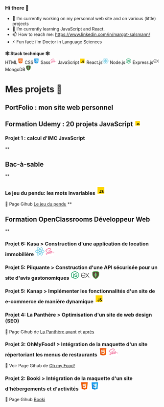### Hi there 👋 

- 🔭 I’m currently working on my personnal web site and on various (little) projects
- 🌱 I’m currently learning JavaScript and React.
- 📫 How to reach me: https://www.linkedin.com/in/margot-salsmann/ 
- ⚡ Fun fact: i'm Doctor in Language Sciences

**🕸 Stack technique 🕸** <br>
HTML<img src="./icons8-html-48.png" width="20px"> CSS<img src="./icons8-css-48.png" width="20px"/> Sass<img src="./icons8-sass-48.png" width="20px"/> JavaScript<img src="./icons8-javascript-48.png" width="20px"/> React.js<img src="./icons8-react-js-48.png" width="20px"/> Node.js<img src="./icons8-node-js-48.png" width="20px"/> Express.js<img src="./icons8-express-js-48.png" width="20px"/> MongoDB<img src="./icons8-mongodb-48.png" width="20px"/>


### <h1 font-size="18px">Mes projets 🤖 </h1>

**<h2>PortFolio : mon site web personnel</h2>**
**<h2>Formation Udemy : 20 projets JavaScript <img src="./icons8-javascript-48.png" width="20px"/></h2>**
  <h3>Projet 1 : calcul d'IMC JavaScript</h3>
**<h2>Bac-à-sable</h2>**
  <h3>Le jeu du pendu: les mots invariables <img src="./icons8-javascript-48.png" width="30px"/></h3>
     📍 <span> Page Gihub <a href="https://zeiah.github.io/Zeiah_Bac-a-sable_Jeu_LePendu_github.io/"> Le jeu du pendu</a>
**<h2>Formation OpenClassrooms Développeur Web</h2>**
  <h3>Projet 6: Kasa > Construction d'une application de location immobilière <img src="./icons8-react-js-48.png" width="30px"/> <img src="./icons8-sass-48.png" width="30px"/></h3>
  <h3>Projet 5: Piiquante > Construction d'une API sécurisée pour un site d'avis gastonomiques <img src="./icons8-node-js-48.png" width=30px"/> <img src="./icons8-express-js-48.png" width="30px"/> <img src="./icons8-mongodb-48.png" width="30px"/>
  <h3>Projet 5: Kanap > Implémenter les fonctionnalités d'un site de e-commerce de manière dynamique <img src="./icons8-javascript-48.png" width="30px"/></h3>
  <h3>Projet 4: La Panthère > Optimisation d'un site de web design (SEO)</h3>
     📍 <span> Page Gihub de </span> <a href="https://zeiah.github.io/Zeiah_OC_P4_LaPanthere_avant_github.io/index.html"> La Panthère avant</a><span> et </span> <a href="https://zeiah.github.io/Zeiah_OC_P4_LaPanthere_optimisation_github.io/">après</a> 
  <h3>Projet 3: OhMyFood! > Intégration de la maquette d'un site répertoriant les menus de restaurants <img src="./icons8-html-48.png" width="30px"> <img src="./icons8-sass-48.png" width="30px"/></h3>
     📍 <span> Voir Page Gihub de </span> <a href="https://zeiah.github.io/Zeiah_OC_P3_Ohmyfood_github.io/index.html">Oh my Food!</a>
  <h3>Projet 2: Booki > Intégration de la maquette d'un site d'hébergements et d'activités <img src="./icons8-html-48.png" width="30px"> <img src="./icons8-css-48.png" width="30px"/></h3>
      📍 <span>Page Gihub </span> <a href="https://zeiah.github.io/OC_P2_Booki_github.io/">Booki</a> 
 


<!--
**Zeiah/Zeiah** is a ✨ _special_ ✨ repository because its `README.md` (this file) appears on your GitHub profile.
-->
